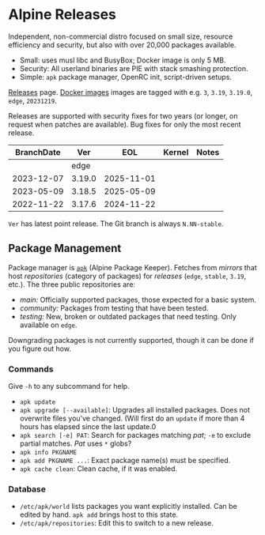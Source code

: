 Alpine Releases
===============

Independent, non-commercial distro focused on small size, resource
efficiency and security, but also with over 20,000 packages available.
- Small: uses musl libc and BusyBox; Docker image is only 5 MB.
- Security: All userland binaries are PIE with stack smashing protection.
- Simple: `apk` package manager, OpenRC init, script-driven setups.

[Releases][rel] page. [Docker images][docker] images are tagged with
e.g. `3`, `3.19`, `3.19.0`, `edge`, `20231219`.

Releases are supported with security fixes for two years (or longer, on
request when patches are available). Bug fixes for only the most recent
release.

| BranchDate | Ver     | EOL        | Kernel | Notes
| -----------|---------|------------|--------|---------------
|            | edge    |            |        |
| 2023-12-07 | 3.19.0  | 2025-11-01 |        |
| 2023-05-09 | 3.18.5  | 2025-05-09 |        |
| 2022-11-22 | 3.17.6  | 2024-11-22 |        |

`Ver` has latest point release. The Git branch is always `N.NN-stable`.


Package Management
------------------

Package manager is [`apk`][] (Alpine Package Keeper). Fetches from
_mirrors_ that host _repositories_ (category of packages) for _releases_
(`edge`, `stable`, `3.19`, etc.). The three public repositories are:
- _main:_ Officially supported packages, those expected for a basic system.
- _community:_ Packages from testing that have been tested.
- _testing:_ New, broken or outdated packages that need testing. Only
  available on `edge`.

Downgrading packages is not currently supported, though it can be done
if you figure out how.

### Commands

Give `-h` to any subcommand for help.

- `apk update`
- `apk upgrade [--available]`: Upgrades all installed packages. Does not
  overwrite files you've changed. (Will first do an `update` if more than 4
  hours has elapsed since the last update.0
- `apk search [-e] PAT`: Search for packages matching _pat_; `-e` to
  exclude partial matches. _Pat_ uses `*` globs?
- `apk info PKGNAME`
- `apk add PKGNAME ...`: Exact package name(s) must be specified.
- `apk cache clean`: Clean cache, if it was enabled.

### Database

- `/etc/apk/world` lists packages you want explicitly installed. Can be
  edited by hand. `apk add` brings host to this state.
- `/etc/apk/repositories`: Edit this to switch to a new release.



<!-------------------------------------------------------------------->
[rel]: https://alpinelinux.org/releases/
[docker]: https://hub.docker.com/_/alpine/

[`apk`]: https://docs.alpinelinux.org/user-handbook/0.1a/Working/apk.html
